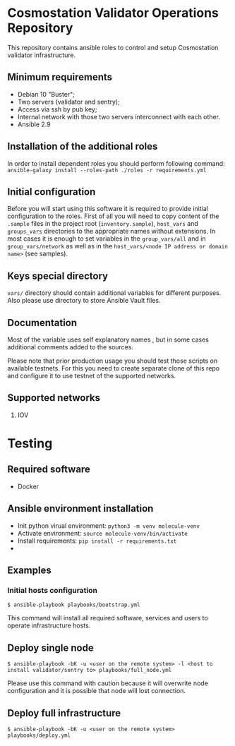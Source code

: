 # Cosmostation Validator Operations Repository

This repository contains ansible roles to control and setup Cosmostation validator infrastructure.

## Minimum requirements

* Debian 10 "Buster";
* Two servers (validator and sentry);
* Access via ssh by pub key;
* Internal network with those two servers interconnect with each other.
* Ansible 2.9

## Installation of the additional roles

In order to install dependent roles you should perform following command: `ansible-galaxy install --roles-path ./roles -r requirements.yml`

## Initial configuration

Before you will start using this software it is required to provide initial configuration to the roles. First of all you will need to copy content of the `.sample` files in the project root (`inventory.sample`), `host_vars` and `groups_vars` directories to the appropriate names without extensions. In most cases it is enough to set variables in the `group_vars/all` and in `group_vars/network` as well as in the `host_vars/<node IP address or domain name>` (see samples).

## Keys special directory

`vars/` directory should contain additional variables for different purposes. Also please use directory to store Ansible Vault files.

## Documentation

Most of the variable uses self explanatory names , but in some cases additional comments added to the sources.

Please note that prior production usage you should test those scripts on available testnets. For this you need to create separate clone of this repo and configure it to use testnet of the supported networks.

## Supported networks

1. IOV


# Testing

## Required software

- Docker

## Ansible environment installation

- Init python virual environment: `python3 -m venv molecule-venv`
- Activate environment: `source molecule-venv/bin/activate`
- Install requirements: `pip install -r requirements.txt`
- 

## Examples

### Initial hosts configuration

```
$ ansible-playbook playbooks/bootstrap.yml
```

This command will install all required software, services and users to operate infrastructure hosts.

## Deploy single node

```
$ ansible-playbook -bK -u <user on the remote system> -l <host to install validator/sentry to> playbooks/full_node.yml 
```

Please use this command with caution because it will overwrite node configuration and it is possible that node will lost connection.

## Deploy full infrastructure

```
$ ansible-playbook -bK -u <user on the remote system> playbooks/deploy.yml
```
